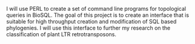 I will use PERL to create a set of command line programs for topological queries in BioSQL. The goal of this project is to create an interface that is suitable for high throughput creation and modification of SQL based phylogenies. I will use this interface to further my research on the classification of plant LTR retrotransposons.